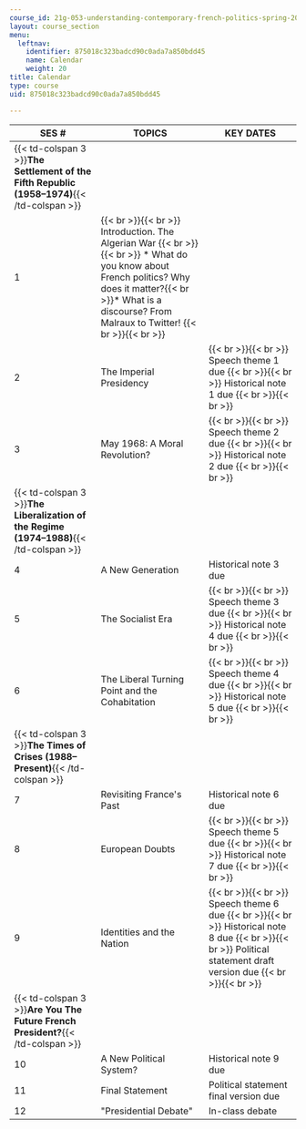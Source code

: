 ```yaml
---
course_id: 21g-053-understanding-contemporary-french-politics-spring-2014
layout: course_section
menu:
  leftnav:
    identifier: 875018c323badcd90c0ada7a850bdd45
    name: Calendar
    weight: 20
title: Calendar
type: course
uid: 875018c323badcd90c0ada7a850bdd45

---
```


| SES # | TOPICS | KEY DATES |
| --- | --- | --- |
| {{< td-colspan 3 >}}**The Settlement of the Fifth Republic (1958–1974)**{{< /td-colspan >}} |||
| 1 |  {{< br >}}{{< br >}} Introduction. The Algerian War {{< br >}}{{< br >}} *   What do you know about French politics? Why does it matter?{{< br >}}*   What is a discourse? From Malraux to Twitter! {{< br >}}{{< br >}}  | &nbsp; |
| 2 | The Imperial Presidency |  {{< br >}}{{< br >}} Speech theme 1 due {{< br >}}{{< br >}} Historical note 1 due {{< br >}}{{< br >}}  |
| 3 | May 1968: A Moral Revolution? |  {{< br >}}{{< br >}} Speech theme 2 due {{< br >}}{{< br >}} Historical note 2 due {{< br >}}{{< br >}}  |
| {{< td-colspan 3 >}}**The Liberalization of the Regime (1974–1988)**{{< /td-colspan >}} |||
| 4 | A New Generation | Historical note 3 due |
| 5 | The Socialist Era |  {{< br >}}{{< br >}} Speech theme 3 due {{< br >}}{{< br >}} Historical note 4 due {{< br >}}{{< br >}}  |
| 6 | The Liberal Turning Point and the Cohabitation |  {{< br >}}{{< br >}} Speech theme 4 due {{< br >}}{{< br >}} Historical note 5 due {{< br >}}{{< br >}}  |
| {{< td-colspan 3 >}}**The Times of Crises (1988–Present)**{{< /td-colspan >}} |||
| 7 | Revisiting France's Past | Historical note 6 due |
| 8 | European Doubts |  {{< br >}}{{< br >}} Speech theme 5 due {{< br >}}{{< br >}} Historical note 7 due {{< br >}}{{< br >}}  |
| 9 | Identities and the Nation |  {{< br >}}{{< br >}} Speech theme 6 due {{< br >}}{{< br >}} Historical note 8 due {{< br >}}{{< br >}} Political statement draft version due {{< br >}}{{< br >}}  |
| {{< td-colspan 3 >}}**Are You The Future French President?**{{< /td-colspan >}} |||
| 10 | A New Political System? | Historical note 9 due |
| 11 | Final Statement | Political statement final version due |
| 12 | "Presidential Debate" | In-class debate